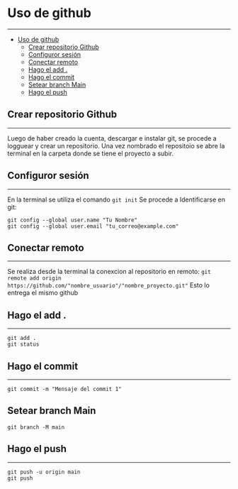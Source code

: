 # Uso de github
***
- [Uso de github](#uso-de-github)
  - [Crear repositorio Github](#crear-repositorio-github)
  - [Configuror sesión](#configuror-sesión)
  - [Conectar remoto](#conectar-remoto)
  - [Hago el add .](#hago-el-add-)
  - [Hago el commit](#hago-el-commit)
  - [Setear branch Main](#setear-branch-main)
  - [Hago el push](#hago-el-push)
## Crear repositorio Github
***
Luego de haber creado la cuenta, descargar e instalar git, se procede a logguear y crear un repositorio.
Una vez nombrado el repositoio se abre la terminal en la carpeta donde se tiene el proyecto a subir.
## Configuror sesión
***
En la terminal se utiliza el comando `git init` 
Se procede a Identificarse en git:
```
git config --global user.name "Tu Nombre"
git config --global user.email "tu_correo@example.com"
```
## Conectar remoto
***
Se realiza desde la terminal la conexcion al repositorio en remoto:
```git remote add origin https://github.com/"nombre_usuario"/"nombre_proyecto.git"```
Esto lo entrega el mismo github
## Hago el add .
***
```
git add .
git status
```
## Hago el commit
***
`git commit -m "Mensaje del commit 1"`
## Setear branch Main
`git branch -M main`
## Hago el push
***
```
git push -u origin main
git push
```
